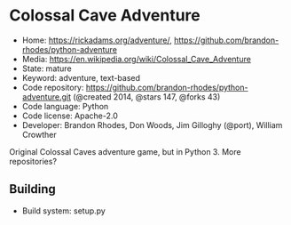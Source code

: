 # Colossal Cave Adventure

- Home: https://rickadams.org/adventure/, https://github.com/brandon-rhodes/python-adventure
- Media: https://en.wikipedia.org/wiki/Colossal_Cave_Adventure
- State: mature
- Keyword: adventure, text-based
- Code repository: https://github.com/brandon-rhodes/python-adventure.git (@created 2014, @stars 147, @forks 43)
- Code language: Python
- Code license: Apache-2.0
- Developer: Brandon Rhodes, Don Woods, Jim Gilloghy (@port), William Crowther

Original Colossal Caves adventure game, but in Python 3.
More repositories?

## Building

- Build system: setup.py
